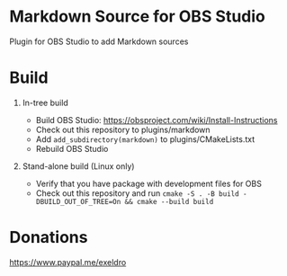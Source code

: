 # Markdown Source for OBS Studio

Plugin for OBS Studio to add Markdown sources

# Build
1. In-tree build
    - Build OBS Studio: https://obsproject.com/wiki/Install-Instructions
    - Check out this repository to plugins/markdown
    - Add `add_subdirectory(markdown)` to plugins/CMakeLists.txt
    - Rebuild OBS Studio

1. Stand-alone build (Linux only)
    - Verify that you have package with development files for OBS
    - Check out this repository and run `cmake -S . -B build -DBUILD_OUT_OF_TREE=On && cmake --build build`

# Donations
https://www.paypal.me/exeldro
